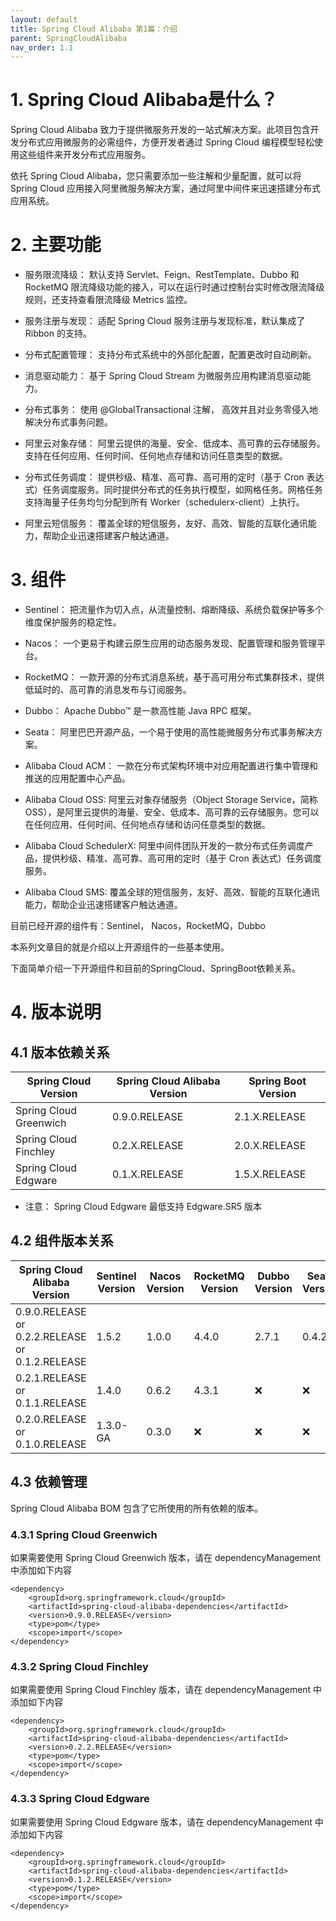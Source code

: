 ```yaml
---
layout: default
title: Spring Cloud Alibaba 第1篇：介绍
parent: SpringCloudAlibaba
nav_order: 1.1
---
```


# 1. Spring Cloud Alibaba是什么？

Spring Cloud Alibaba 致力于提供微服务开发的一站式解决方案。此项目包含开发分布式应用微服务的必需组件，方便开发者通过 Spring Cloud 编程模型轻松使用这些组件来开发分布式应用服务。

依托 Spring Cloud Alibaba，您只需要添加一些注解和少量配置，就可以将 Spring Cloud 应用接入阿里微服务解决方案，通过阿里中间件来迅速搭建分布式应用系统。

# 2. 主要功能

- 服务限流降级： 默认支持 Servlet、Feign、RestTemplate、Dubbo 和 RocketMQ 限流降级功能的接入，可以在运行时通过控制台实时修改限流降级规则，还支持查看限流降级 Metrics 监控。

- 服务注册与发现： 适配 Spring Cloud 服务注册与发现标准，默认集成了 Ribbon 的支持。

- 分布式配置管理： 支持分布式系统中的外部化配置，配置更改时自动刷新。

- 消息驱动能力： 基于 Spring Cloud Stream 为微服务应用构建消息驱动能力。

- 分布式事务： 使用 @GlobalTransactional 注解， 高效并且对业务零侵入地解决分布式事务问题。

- 阿里云对象存储： 阿里云提供的海量、安全、低成本、高可靠的云存储服务。支持在任何应用、任何时间、任何地点存储和访问任意类型的数据。

- 分布式任务调度： 提供秒级、精准、高可靠、高可用的定时（基于 Cron 表达式）任务调度服务。同时提供分布式的任务执行模型，如网格任务。网格任务支持海量子任务均匀分配到所有 Worker（schedulerx-client）上执行。

- 阿里云短信服务： 覆盖全球的短信服务，友好、高效、智能的互联化通讯能力，帮助企业迅速搭建客户触达通道。

# 3. 组件

- Sentinel： 把流量作为切入点，从流量控制、熔断降级、系统负载保护等多个维度保护服务的稳定性。

- Nacos： 一个更易于构建云原生应用的动态服务发现、配置管理和服务管理平台。

- RocketMQ： 一款开源的分布式消息系统，基于高可用分布式集群技术，提供低延时的、高可靠的消息发布与订阅服务。

- Dubbo： Apache Dubbo™ 是一款高性能 Java RPC 框架。

- Seata： 阿里巴巴开源产品，一个易于使用的高性能微服务分布式事务解决方案。

- Alibaba Cloud ACM： 一款在分布式架构环境中对应用配置进行集中管理和推送的应用配置中心产品。

- Alibaba Cloud OSS: 阿里云对象存储服务（Object Storage Service，简称 OSS），是阿里云提供的海量、安全、低成本、高可靠的云存储服务。您可以在任何应用、任何时间、任何地点存储和访问任意类型的数据。

- Alibaba Cloud SchedulerX: 阿里中间件团队开发的一款分布式任务调度产品，提供秒级、精准、高可靠、高可用的定时（基于 Cron 表达式）任务调度服务。

- Alibaba Cloud SMS: 覆盖全球的短信服务，友好、高效、智能的互联化通讯能力，帮助企业迅速搭建客户触达通道。

目前已经开源的组件有：Sentinel， Nacos，RocketMQ，Dubbo

本系列文章目的就是介绍以上开源组件的一些基本使用。

下面简单介绍一下开源组件和目前的SpringCloud、SpringBoot依赖关系。

# 4. 版本说明

## 4.1 版本依赖关系

| Spring Cloud Version | Spring Cloud Alibaba Version | Spring Boot Version | 
| -- | -- | -- |
| Spring Cloud Greenwich | 0.9.0.RELEASE | 2.1.X.RELEASE | 
| Spring Cloud Finchley | 0.2.X.RELEASE | 2.0.X.RELEASE | 
| Spring Cloud Edgware | 0.1.X.RELEASE | 1.5.X.RELEASE | 


- 注意： Spring Cloud Edgware 最低支持 Edgware.SR5 版本

## 4.2 组件版本关系

| Spring Cloud Alibaba Version | Sentinel Version | Nacos Version | RocketMQ Version | Dubbo Version | Seata Version | 
| -- | -- | -- | -- | -- | -- |
| 0.9.0.RELEASE or 0.2.2.RELEASE or 0.1.2.RELEASE | 1.5.2 | 1.0.0 | 4.4.0 | 2.7.1 | 0.4.2 | 
| 0.2.1.RELEASE or 0.1.1.RELEASE | 1.4.0 | 0.6.2 | 4.3.1 | ❌ | ❌ | 
| 0.2.0.RELEASE or 0.1.0.RELEASE | 1.3.0-GA | 0.3.0 | ❌ | ❌ | ❌ | 


## 4.3 依赖管理

Spring Cloud Alibaba BOM 包含了它所使用的所有依赖的版本。

### 4.3.1 Spring Cloud Greenwich

如果需要使用 Spring Cloud Greenwich 版本，请在 dependencyManagement 中添加如下内容

```
<dependency>
    <groupId>org.springframework.cloud</groupId>
    <artifactId>spring-cloud-alibaba-dependencies</artifactId>
    <version>0.9.0.RELEASE</version>
    <type>pom</type>
    <scope>import</scope>
</dependency>
```

### 4.3.2 Spring Cloud Finchley

如果需要使用 Spring Cloud Finchley 版本，请在 dependencyManagement 中添加如下内容

```
<dependency>
    <groupId>org.springframework.cloud</groupId>
    <artifactId>spring-cloud-alibaba-dependencies</artifactId>
    <version>0.2.2.RELEASE</version>
    <type>pom</type>
    <scope>import</scope>
</dependency>
```

### 4.3.3 Spring Cloud Edgware

如果需要使用 Spring Cloud Edgware 版本，请在 dependencyManagement 中添加如下内容

```
<dependency>
    <groupId>org.springframework.cloud</groupId>
    <artifactId>spring-cloud-alibaba-dependencies</artifactId>
    <version>0.1.2.RELEASE</version>
    <type>pom</type>
    <scope>import</scope>
</dependency>
```